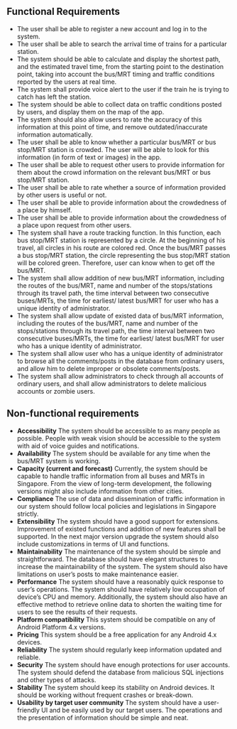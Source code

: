 ## Functional Requirements

* The user shall be able to register a new account and log in to the system.
* The user shall be able to search the arrival time of trains for a particular station.
* The system should be able to calculate and display the shortest path, and the estimated travel time, from the starting point to the destination point, taking into account the bus/MRT timing and traffic conditions reported by the users at real time.
* The system shall provide voice alert to the user if the train he is trying to catch has left the station.
* The system should be able to collect data on traffic conditions posted by users, and display them on the map of the app.
* The system should also allow users to rate the accuracy of this information at this point of time, and remove outdated/inaccurate information automatically.
* The user shall be able to know whether a particular bus/MRT or bus stop/MRT station is crowded. The user will be able to look for this information (in form of text or images) in the app.
* The user shall be able to request other users to provide information for them about the crowd information on the relevant bus/MRT or bus stop/MRT station.
* The user shall be able to rate whether a source of information provided by other users is useful or not.
* The user shall be able to provide information about the crowdedness of a place by himself.
* The user shall be able to provide information about the crowdedness of a place upon
 request from other users.
* The system shall have a route tracking function. In this function, each bus stop/MRT station
 is represented by a circle. At the beginning of his travel, all circles in his route are colored red. Once the bus/MRT passes a bus stop/MRT station, the circle representing the bus stop/MRT station will be colored green. Therefore, user can know when to get off the bus/MRT.
* The system shall allow addition of new bus/MRT information, including the routes of the bus/MRT, name and number of the stops/stations through its travel path, the time interval between two consecutive buses/MRTs, the time for earliest/ latest bus/MRT for user who has a unique identity of administrator.
* The system shall allow update of existed data of bus/MRT information, including the routes of the bus/MRT, name and number of the stops/stations through its travel path, the time interval between two consecutive buses/MRTs, the time for earliest/ latest bus/MRT for user who has a unique identity of administrator.
* The system shall allow user who has a unique identity of administrator to browse all the comments/posts in the database from ordinary users, and allow him to delete improper or obsolete comments/posts.
* The system shall allow administrators to check through all accounts of ordinary users, and shall allow administrators to delete malicious accounts or zombie users.

## Non-functional requirements

* **Accessibility** The system should be accessible to as many people as possible. People with weak vision should be accessible to the system with aid of voice guides and notifications.
* **Availability** The system should be available for any time when the bus/MRT system is working.
* **Capacity (current and forecast)**
 Currently, the system should be capable to handle traffic information from all buses and MRTs in Singapore. From the view of long-term development, the following versions might also include information from other cities.
* **Compliance** The use of data and dissemination of traffic information in our system should follow local policies and legislations in Singapore strictly.
* **Extensibility** The system should have a good support for extensions. Improvement of existed functions and addition of new features shall be supported. In the next major version upgrade the system should also include customizations in terms of UI and functions.
* **Maintainability** The maintenance of the system should be simple and straightforward. The database should have elegant structures to increase the maintainability of the system. The system should also have limitations on user’s posts to make maintenance easier.
* **Performance** The system should have a reasonably quick response to user’s operations. The system should have relatively low occupation of device’s CPU and memory.  Additionally, the system should also have an effective method to retrieve online data to shorten the waiting time for users to see the results of their requests.
* **Platform compatibility** This system should be compatible on any of Android Platform 4.x versions.
* **Pricing** This system should be a free application for any Android 4.x devices.
* **Reliability** The system should regularly keep information updated and reliable.
* **Security** The system should have enough protections for user accounts. The system should defend the database from malicious SQL injections and other types of attacks.
* **Stability** The system should keep its stability on Android devices. It should be working without frequent crashes or break-down.
* **Usability by target user community** The system should have a user-friendly UI and be easily used by our target users. The operations and the presentation of information should be simple and neat.
